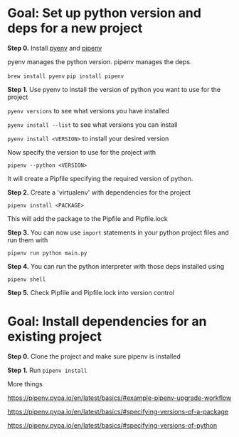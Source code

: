 # Goal: Set up python version and deps for a new project

**Step 0.** Install [pyenv](https://github.com/pyenv/pyenv) and [pipenv](https://pipenv.pypa.io/)

pyenv manages the python version. pipenv manages the deps.

`brew install pyenv`
`pip install pipenv`

**Step 1.** Use pyenv to install the version of python you want to use for the project

`pyenv versions` to see what versions you have installed

`pyenv install --list` to see what versions you can install

`pyenv install <VERSION>` to install your desired version

Now specify the version to use for the project with

  `pipenv --python <VERSION>`

  It will create a Pipfile specifying the required version of python.

**Step 2.** Create a 'virtualenv' with dependencies for the project

`pipenv install <PACKAGE>`

This will add the package to the Pipfile and Pipfile.lock

**Step 3.** You can now use `import` statements in your python project files and run them with 

`pipenv run python main.py`

**Step 4.** You can run the python interpreter with those deps installed using

`pipenv shell`

**Step 5.** Check Pipfile and Pipfile.lock into version control

# Goal: Install dependencies for an existing project

**Step 0.** Clone the project and make sure pipenv is installed

**Step 1.** Run `pipenv install`

More things

https://pipenv.pypa.io/en/latest/basics/#example-pipenv-upgrade-workflow

https://pipenv.pypa.io/en/latest/basics/#specifying-versions-of-a-package

https://pipenv.pypa.io/en/latest/basics/#specifying-versions-of-python

